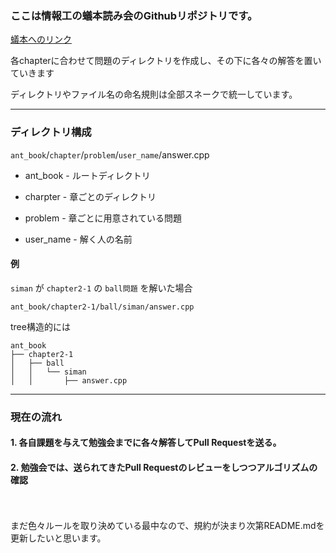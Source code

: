 ### ここは情報工の蟻本読み会のGithubリポジトリです。

[蟻本へのリンク](http://www.amazon.co.jp/dp/4839941068/)

各chapterに合わせて問題のディレクトリを作成し、その下に各々の解答を置いていきます
  
ディレクトリやファイル名の命名規則は全部スネークで統一しています。

*** 

### ディレクトリ構成

`ant_book`/`chapter`/`problem`/`user_name`/answer.cpp

 * ant_book - ルートディレクトリ

 * charpter - 章ごとのディレクトリ

 * problem - 章ごとに用意されている問題

 * user_name - 解く人の名前

#### 例
`siman` が `chapter2-1` の `ball問題` を解いた場合

`ant_book/chapter2-1/ball/siman/answer.cpp`

tree構造的には
```
ant_book
├── chapter2-1
│   ├── ball
│   │   └── siman
│   │       ├── answer.cpp
```

***

### 現在の流れ
 
#### 1. 各自課題を与えて勉強会までに各々解答してPull Requestを送る。

#### 2. 勉強会では、送られてきたPull Requestのレビューをしつつアルゴリズムの確認

 
 <br />
 <br />
まだ色々ルールを取り決めている最中なので、規約が決まり次第README.mdを更新したいと思います。
